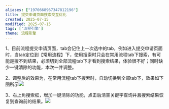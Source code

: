 ```yaml
---
aliases: ["1970668967347812196"]
title: 提交申请页面搜索交互优化
created: 2025-07-15
modified: 2025-07-15
tags: ['流程引擎']
theme: 流程引擎
---
```


1、目前流程提交申请页面，tab会记住上一次选中的tab，例如进入提交申请页面时，当tab定位到【常用流程】下，使用搜索时只会在常用流程tab下搜索，有可能是搜不到结果，必须切到全部流程tab下才看到搜索结果，体验很不好；同时缺少一键清除的功能，本次一并调整。

2、调整后的效果为，在常用流程tab下搜索时，自动切换到全部tab下，效果如下图所示![](d4e10f61c8fbf172cd5eb78a6541f249.jpg)

3、右上角搜索框，增加一键清除的功能，点击后清空关键字查询并且搜索结果恢复到查询前的结果。![](2a9dfea97d826c826f5d97e8f21ce682.jpg)